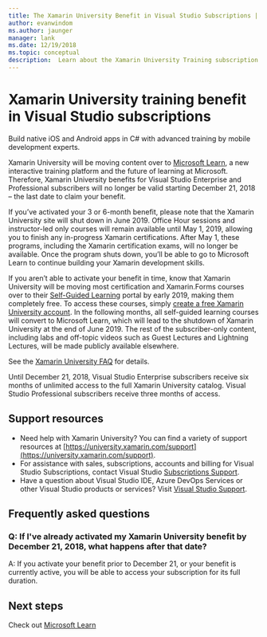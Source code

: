 ```yaml
---
title: The Xamarin University Benefit in Visual Studio Subscriptions | Microsoft Docs
author: evanwindom
ms.author: jaunger
manager: lank
ms.date: 12/19/2018
ms.topic: conceptual
description:  Learn about the Xamarin University Training subscription included with selected Visual Studio subscription.
---
```


# Xamarin University training benefit in Visual Studio subscriptions

Build native iOS and Android apps in C# with advanced training by mobile development experts.

Xamarin University will be moving content over to [Microsoft Learn](http://microsoft.com/learn), a new interactive training platform and the future of learning at Microsoft. Therefore, Xamarin University benefits for Visual Studio Enterprise and Professional subscribers will no longer be valid starting December 21, 2018 – the last date to claim your benefit.

If you’ve activated your 3 or 6-month benefit, please note that the Xamarin University site will shut down in June 2019. Office Hour sessions and instructor-led only courses will remain available until May 1, 2019, allowing you to finish any in-progress Xamarin certifications. After May 1, these programs, including the Xamarin certification exams, will no longer be available. Once the program shuts down, you’ll be able to go to Microsoft Learn to continue building your Xamarin development skills.

If you aren’t able to activate your benefit in time, know that Xamarin University will be moving most certification and Xamarin.Forms courses over to their [Self-Guided Learning](https://elearning.xamarin.com) portal by early 2019, making them completely free. To access these courses, simply [create a free Xamarin University account](https://university.xamarin.com/createfreeaccount). In the following months, all self-guided learning courses will convert to Microsoft Learn, which will lead to the shutdown of Xamarin University at the end of June 2019. The rest of the subscriber-only content, including labs and off-topic videos such as Guest Lectures and Lightning Lectures, will be made publicly available elsewhere.

See the [Xamarin University FAQ](https://university.xamarin.com/faq) for details.

Until December 21, 2018, Visual Studio Enterprise subscribers receive six months of unlimited access to the full Xamarin University catalog.  Visual Studio Professional subscribers receive three months of access.

## Support resources
- Need help with Xamarin University?  You can find a variety of support resources at [https://university.xamarin.com/support](https://university.xamarin.com/support).
- For assistance with sales, subscriptions, accounts and billing for Visual Studio Subscriptions, contact Visual Studio [Subscriptions Support](https://visualstudio.microsoft.com/subscriptions/support/).
- Have a question about Visual Studio IDE, Azure DevOps Services or other Visual Studio products or services?  Visit [Visual Studio Support](https://visualstudio.microsoft.com/support/).

## Frequently asked questions
### Q:  If I've already activated my Xamarin University benefit by December 21, 2018, what happens after that date?
A: If you activate your benefit prior to December 21, or your benefit is currently active, you will be able to access your subscription for its full duration.

## Next steps
Check out [Microsoft Learn](http://microsoft.com/learn)
